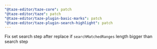 ```yaml
---
"@taze-editor/taze-core": patch
"@taze-editor/taze": patch
"@taze-editor/taze-plugin-basic-marks": patch
"@taze-editor/taze-plugin-search-highlight": patch
---
```


Fix set search step after replace if `searchMatchedRanges` length bigger than search step
